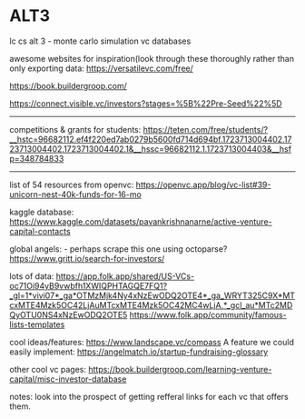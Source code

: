 # ALT3
lc cs alt 3 - monte carlo simulation
vc databases

awesome websites for inspiration(look through these thoroughly rather than only exporting data:
  https://versatilevc.com/free/
  
  https://book.buildergroop.com/
  
  https://connect.visible.vc/investors?stages=%5B%22Pre-Seed%22%5D


******************
competitions & grants for students:
  https://teten.com/free/students/?__hstc=96682112.ef4f220ed7ab0279b5600fd714d694bf.1723713004402.1723713004402.1723713004402.1&__hssc=96682112.1.1723713004403&__hsfp=348784833

**********************************

list of 54 resources from openvc:
  https://openvc.app/blog/vc-list#39-unicorn-nest-40k-funds-for-16-mo

kaggle database:
  https://www.kaggle.com/datasets/pavankrishnanarne/active-venture-capital-contacts

global angels: - perhaps scrape this one using octoparse?
  https://www.gritt.io/search-for-investors/

lots of data:
  https://app.folk.app/shared/US-VCs-oc71Oi94yB9vwbfh1XWIQPHTAGQE7FQ1?_gl=1*vivi07*_ga*OTMzMjk4Ny4xNzEwODQ2OTE4*_ga_WRYT325C9X*MTcxMTE4Mzk5OC42LjAuMTcxMTE4Mzk5OC42MC4wLjA.*_gcl_au*MTc2MDQyOTU0NS4xNzEwODQ2OTE5
  https://www.folk.app/community/famous-lists-templates

cool ideas/features:
  https://www.landscape.vc/compass
A feature we could easily implement:
  https://angelmatch.io/startup-fundraising-glossary

other cool vc pages:
  https://book.buildergroop.com/learning-venture-capital/misc-investor-database





notes:
look into the prospect of getting refferal links for each vc that offers them.








